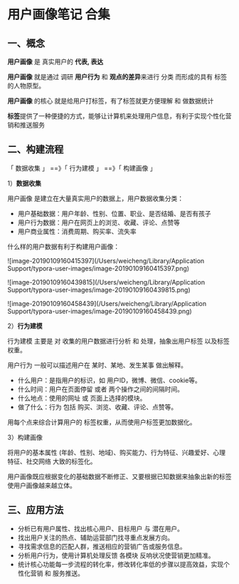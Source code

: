 # 用户画像笔记 合集



## 一、概念

**用户画像** 是 真实用户的 **代表, 表达**

**用户画像** 就是通过 调研 **用户行为** 和 **观点的差异**来进行 分类 而形成的具有 标签 的人物原型。

**用户画像** 的核心 就是给用户打标签，有了标签就更方便理解 和 做数据统计

**标签**提供了一种便捷的方式，能够让计算机来处理用户信息，有利于实现个性化营销和推送服务



## 二、构建流程

「 数据收集 」 ==》「 行为建模 」 ==》「 构建画像 」 

1）**数据收集**

用户画像 是建立在大量真实用户的数据上，用户数据收集分类：

- 用户基础数据：用户年龄、性别、位置、职业、是否结婚、是否有孩子
- 用户行为数据：用户在网页上的浏览、收藏、评论、点赞等
- 用户商业属性：消费周期、购买率、流失率

什么样的用户数据有利于构建用户画像：

![image-20190109160415397](/Users/weicheng/Library/Application Support/typora-user-images/image-20190109160415397.png)

![image-20190109160439815](/Users/weicheng/Library/Application Support/typora-user-images/image-20190109160439815.png)

![image-20190109160458439](/Users/weicheng/Library/Application Support/typora-user-images/image-20190109160458439.png)



2）**行为建模**

行为建模 主要是 对 收集的用户数据进行分析 和 处理，抽象出用户标签 以及标签权重。	

用户行为 一般可以描述用户在 某时、某地、发生某事 做出解释。

- 什么用户：是指用户的标识，如 用户ID，微博、微信、cookie等。
- 什么时间：用户在页面停留 或者 两个操作之间的间隔时间。
- 什么地点：使用的网址 或 页面上选择的模块。
- 做了什么：行为 包括 购买、浏览、收藏、评论、点赞等。

用每个点来综合计算用户的 标签权重，从而使用户标签更加数据化。



3）构建画像

将用户的基本属性 (年龄、性别、地域)、购买能力、行为特征、兴趣爱好、心理特征、社交网络 大致的标签化。

用户画像既应根据变化的基础数据不断修正、又要根据已知数据来抽象出新的标签 使用户画像越来越立体。

## 三、应用方法

- 分析已有用户属性、找出核心用户、目标用户 与 潜在用户。
- 找出用户关注的热点、辅助运营部门找寻重点发展方向。
- 寻找需求信息的匹配人群，推送相应的营销广告或服务信息。
- 分析用户行为，使用计算机处理反馈 各模块 反响状况使营销更加精准。
- 统计核心功能每一步流程的转化率，修改转化率低的步骤以提高效益，实现个性化营销 和 服务推送。



